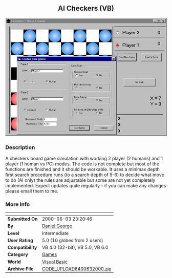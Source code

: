 ﻿<div align="center">

## AI Checkers \(VB\)

<img src="PIC2000631829233256.jpg">
</div>

### Description

A checkers board game simulation with working 2 player (2 humans) and 1 player (1 human vs PC) modes. The code is not complete but most of the functions are finished and it should be workable. It uses a minimax depth first search procedure runs (to a search depth of 5-6) to decide what move to do (AI only) the rules are adjustable but some are not yet completely implemented. Expect updates quite regularly - if you can make any changes please email them to me.
 
### More Info
 


<span>             |<span>
---                |---
**Submitted On**   |2000-06-03 23:20:46
**By**             |[Daniel George](https://github.com/Planet-Source-Code/PSCIndex/blob/master/ByAuthor/daniel-george.md)
**Level**          |Intermediate
**User Rating**    |5.0 (10 globes from 2 users)
**Compatibility**  |VB 4\.0 \(32\-bit\), VB 5\.0, VB 6\.0
**Category**       |[Games](https://github.com/Planet-Source-Code/PSCIndex/blob/master/ByCategory/games__1-38.md)
**World**          |[Visual Basic](https://github.com/Planet-Source-Code/PSCIndex/blob/master/ByWorld/visual-basic.md)
**Archive File**   |[CODE\_UPLOAD6400632000\.zip](https://github.com/Planet-Source-Code/daniel-george-ai-checkers-vb__1-8383/archive/master.zip)








